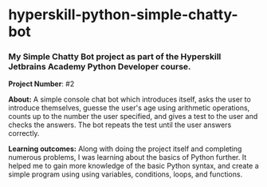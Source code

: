 # hyperskill-python-simple-chatty-bot
### My Simple Chatty Bot project as part of the Hyperskill Jetbrains Academy Python Developer course.

**Project Number**: #2

**About:** A simple console chat bot which introduces itself, asks the user to introduce themselves, guesse the user's age using arithmetic operations, counts up to the number the user specified, and gives a test to the user and checks the answers. The bot repeats the test until the user answers correctly.

**Learning outcomes:** Along with doing the project itself and completing numerous problems, I was learning about the basics of Python further. It helped me to gain more knowledge of the basic Python syntax, and create a simple program using using variables, conditions, loops, and functions.
